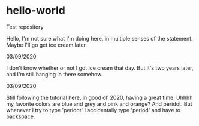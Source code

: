 # hello-world
Test repository

Hello, I'm not sure what I'm doing here, in multiple senses of the statement.  Maybe I'll go get ice cream later.

03/09/2020

I don't know whether or not I got ice cream that day.  But it's two years later, and I'm still hanging in there somehow.

03/09/2020

Still following the tutorial here, in good ol' 2020, having a great time.  Uhhhh my favorite colors are blue and grey and pink and orange?  And peridot.  But whenever I try to type 'peridot' I accidentally type 'period' and have to backspace.
